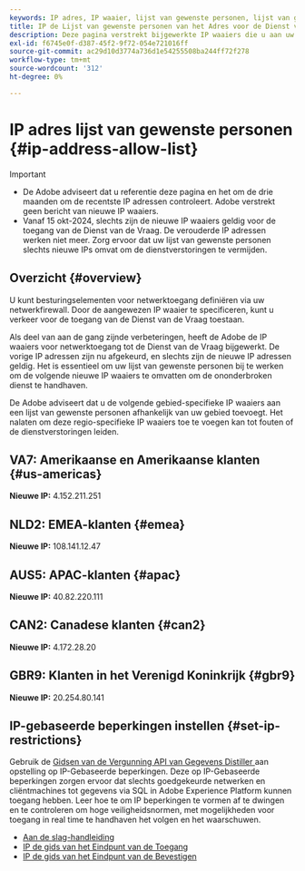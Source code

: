 ```yaml
---
keywords: IP adres, IP waaier, lijst van gewenste personen, lijst van gewenste personen, de Dienst van de Vraag, netwerktoegang
title: IP de Lijst van gewenste personen van het Adres voor de Dienst van de Vraag
description: Deze pagina verstrekt bijgewerkte IP waaiers die u aan uw lijst van gewenste personen voor veilige toegang tot de Dienst van de Vraag kunt toevoegen.
exl-id: f6745e0f-d387-45f2-9f72-054e721016ff
source-git-commit: ac29d10d3774a736d1e54255508ba244ff72f278
workflow-type: tm+mt
source-wordcount: '312'
ht-degree: 0%

---
```


# IP adres lijst van gewenste personen {#ip-address-allow-list}

>[!IMPORTANT]
>
> * De Adobe adviseert dat u referentie deze pagina en het om de drie maanden om de recentste IP adressen controleert. Adobe verstrekt geen bericht van nieuwe IP waaiers.
> * Vanaf 15 okt-2024, slechts zijn de nieuwe IP waaiers geldig voor de toegang van de Dienst van de Vraag. De verouderde IP adressen werken niet meer. Zorg ervoor dat uw lijst van gewenste personen slechts nieuwe IPs omvat om de dienstverstoringen te vermijden.

## Overzicht {#overview}

U kunt besturingselementen voor netwerktoegang definiëren via uw netwerkfirewall. Door de aangewezen IP waaier te specificeren, kunt u verkeer voor de toegang van de Dienst van de Vraag toestaan.

Als deel van aan de gang zijnde verbeteringen, heeft de Adobe de IP waaiers voor netwerktoegang tot de Dienst van de Vraag bijgewerkt. De vorige IP adressen zijn nu afgekeurd, en slechts zijn de nieuwe IP adressen geldig. Het is essentieel om uw lijst van gewenste personen bij te werken om de volgende nieuwe IP waaiers te omvatten om de ononderbroken dienst te handhaven.

De Adobe adviseert dat u de volgende gebied-specifieke IP waaiers aan een lijst van gewenste personen afhankelijk van uw gebied toevoegt. Het nalaten om deze regio-specifieke IP waaiers toe te voegen kan tot fouten of de dienstverstoringen leiden.

## VA7: Amerikaanse en Amerikaanse klanten {#us-americas}

**Nieuwe IP:** 4.152.211.251

## NLD2: EMEA-klanten {#emea}

**Nieuwe IP:** 108.141.12.47

## AUS5: APAC-klanten {#apac}

**Nieuwe IP:** 40.82.220.111

## CAN2: Canadese klanten {#can2}

**Nieuwe IP:** 4.172.28.20

## GBR9: Klanten in het Verenigd Koninkrijk {#gbr9}

**Nieuwe IP:** 20.254.80.141

## IP-gebaseerde beperkingen instellen {#set-ip-restrictions}

Gebruik de [ Gidsen van de Vergunning API van Gegevens Distiller ](./auth-api/overview.md) aan opstelling op IP-Gebaseerde beperkingen. Deze op IP-Gebaseerde beperkingen zorgen ervoor dat slechts goedgekeurde netwerken en cliëntmachines tot gegevens via SQL in Adobe Experience Platform kunnen toegang hebben. Leer hoe te om IP beperkingen te vormen af te dwingen en te controleren om hoge veiligheidsnormen, met mogelijkheden voor toegang in real time te handhaven het volgen en het waarschuwen.

* [Aan de slag-handleiding](./auth-api/getting-started.md)
* [IP de gids van het Eindpunt van de Toegang](./auth-api/ip-access.md)
* [IP de gids van het Eindpunt van de Bevestigen](./auth-api/validate.md)
